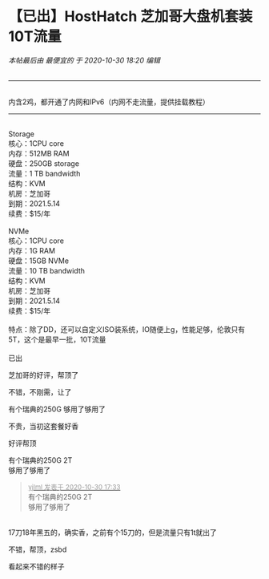 # 【已出】HostHatch 芝加哥大盘机套装 10T流量


<i class="pstatus"> 本帖最后由 最便宜的 于 2020-10-30 18:20 编辑 </i><br />
<br />
<img id="aimg_iKzKK" onclick="zoom(this, this.src, 0, 0, 0)" class="zoom" src="https://s1.ax1x.com/2020/10/30/Bto2QK.png" onmouseover="img_onmouseoverfunc(this)" onload="thumbImg(this)" border="0" alt="" /><br />
<img id="aimg_CMtro" onclick="zoom(this, this.src, 0, 0, 0)" class="zoom" src="https://s1.ax1x.com/2020/10/30/BtTgts.png" onmouseover="img_onmouseoverfunc(this)" onload="thumbImg(this)" border="0" alt="" /><br />
<img id="aimg_lZtm4" onclick="zoom(this, this.src, 0, 0, 0)" class="zoom" src="https://s1.ax1x.com/2020/10/30/Bt7w59.png" onmouseover="img_onmouseoverfunc(this)" onload="thumbImg(this)" border="0" alt="" /><br />
<hr class="l" /><br />
内含2鸡，都开通了内网和IPv6（内网不走流量，提供挂载教程）<br />
<hr class="l" /><br />
Storage<br />
核心：1CPU core<br />
内存：512MB RAM<br />
硬盘：250GB storage<br />
流量：1 TB bandwidth<br />
结构：KVM<br />
机房：芝加哥<br />
到期：2021.5.14<br />
续费：$15/年<br />
<br />
NVMe<br />
核心：1CPU core<br />
内存：1G RAM<br />
硬盘：15GB NVMe<br />
流量：10 TB bandwidth<br />
结构：KVM<br />
机房：芝加哥<br />
到期：2021.5.14<br />
续费：$15/年<br />
<br />
特点：除了DD，还可以自定义ISO装系统，IO随便上g，性能足够，伦敦只有5T，这个是最早一批，10T流量<br />
<br />
已出<img id="aimg_rh2Q2" onclick="zoom(this, this.src, 0, 0, 0)" class="zoom" src="https://cdn.jsdelivr.net/gh/hishis/forum-master/public/images/patch.gif" onmouseover="img_onmouseoverfunc(this)" onload="thumbImg(this)" border="0" alt="" />

芝加哥的好评，帮顶了

不错，不刚需，让了

有个瑞典的250G 够用了够用了

不贵，当初这套餐好香

好评帮顶

有个瑞典的250G 2T&nbsp;&nbsp;<br />
够用了够用了<br />


<div class="quote"><blockquote><font size="2"><a href="https://www.hostloc.com/forum.php?mod=redirect&amp;goto=findpost&amp;pid=9376205&amp;ptid=760315" target="_blank"><font color="#999999">yjlml 发表于 2020-10-30 17:33</font></a></font><br />
有个瑞典的250G 2T&nbsp;&nbsp;<br />
够用了够用了</blockquote></div><br />
17刀18年黑五的，确实香，之前有个15刀的，但是流量只有1t就出了<img id="aimg_vy4kO" onclick="zoom(this, this.src, 0, 0, 0)" class="zoom" src="https://cdn.jsdelivr.net/gh/hishis/forum-master/public/images/patch.gif" onmouseover="img_onmouseoverfunc(this)" onload="thumbImg(this)" border="0" alt="" />

不错，帮顶，zsbd

看起来不错的样子
